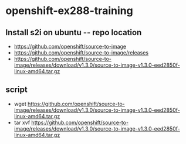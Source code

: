 # openshift-ex288-training

## Install s2i on ubuntu -- repo location
- https://github.com/openshift/source-to-image
- https://github.com/openshift/source-to-image/releases
- https://github.com/openshift/source-to-image/releases/download/v1.3.0/source-to-image-v1.3.0-eed2850f-linux-amd64.tar.gz

## script
- wget https://github.com/openshift/source-to-image/releases/download/v1.3.0/source-to-image-v1.3.0-eed2850f-linux-amd64.tar.gz
- tar xvf https://github.com/openshift/source-to-image/releases/download/v1.3.0/source-to-image-v1.3.0-eed2850f-linux-amd64.tar.gz
